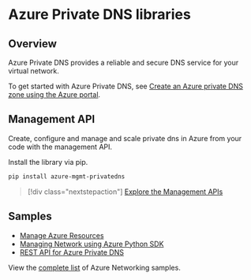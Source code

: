 # Azure Private DNS libraries

## Overview

Azure Private DNS provides a reliable and secure DNS service for your virtual network.

To get started with Azure Private DNS, see [Create an Azure private DNS zone using the Azure portal](/azure/dns/private-dns-getstarted-portal).

## Management API

Create, configure and manage and scale private dns in Azure from your code with the management API.

Install the library via pip.

```bash
pip install azure-mgmt-privatedns
```

> [!div class="nextstepaction"]
> [Explore the Management APIs](/python/api/azure-mgmt-privatedns/azure.mgmt.privatedns)

## Samples

* [Manage Azure Resources][1]
* [Managing Network using Azure Python SDK][2]
* [REST API for Azure Private DNS][3]

View the [complete list](https://docs.microsoft.com/en-us/samples/browse/?products=azure&terms=azure%20networking&languages=python) of Azure Networking samples.

[1]: https://docs.microsoft.com/en-us/samples/browse/?languages=python&term=Getting%20started%20-%20Managing&terms=Getting%20started%20-%20Managing
[2]: https://docs.microsoft.com/en-us/samples/azure-samples/azure-samples-python-management/network/
[3]: https://docs.microsoft.com/en-us/rest/api/dns/privatedns/private-zones
